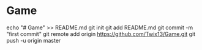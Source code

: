 # Game
echo "# Game" >> README.md
git init 
git add README.md
git commit -m "first commit"
git remote add origin https://github.com/Twix13/Game.git
git push -u origin master
